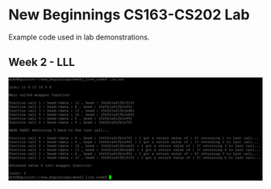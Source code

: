 # New Beginnings CS163-CS202 Lab
Example code used in lab demonstrations.

## Week 2 - LLL

![image](https://github.com/Matthew-Hubbard/new_beginnings_lab_fa19/blob/master/images/week2/week2_recursion_live_code.PNG?raw=true)
